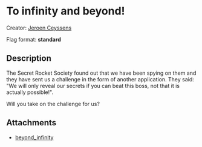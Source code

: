 # To infinity and beyond!

Creator: [Jeroen Ceyssens](https://github.com/Jecey)

Flag format: **standard**

## Description
The Secret Rocket Society found out that we have been spying on them and they have sent us a challenge in the form of another application. They said: "We will only reveal our secrets if you can beat this boss, not that it is actually possible!".

Will you take on the challenge for us?

## Attachments
* [beyond_infinity](attachments/beyond_infinity.apk)
